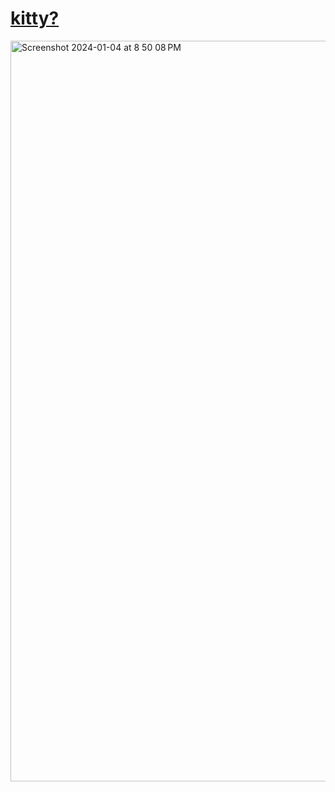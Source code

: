 # <a href="https://daisyui-kitty.vercel.app">kitty?</a>
<img width="1185" alt="Screenshot 2024-01-04 at 8 50 08 PM" src="https://github.com/sudo-self/daisyui-kitty/assets/119916323/b050e66c-f484-4fb5-b628-da9801bcefcf">
